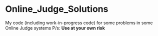 # Online_Judge_Solutions
My code (including work-in-progress code) for some problems in some Online Judge systems
P/s: **Use at your own risk**
